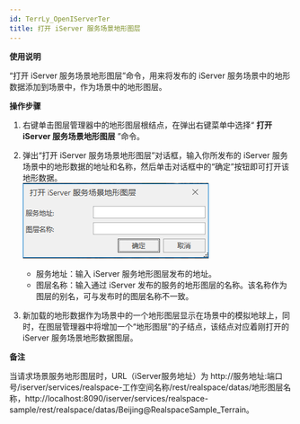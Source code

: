 ```yaml
---
id: TerrLy_OpenIServerTer
title: 打开 iServer 服务场景地形图层
---
```

**使用说明**

“打开 iServer 服务场景地形图层”命令，用来将发布的 iServer 服务场景中的地形数据添加到场景中，作为场景中的地形图层。

**操作步骤**

  1. 右键单击图层管理器中的地形图层根结点，在弹出右键菜单中选择“ **打开 iServer 服务场景地形图层** ”命令。
  2. 弹出“打开 iServer 服务场景地形图层”对话框，输入你所发布的 iServer 服务场景中的地形数据的地址和名称，然后单击对话框中的“确定”按钮即可打开该地形数据。   
   ![图：打开 iServer 服务场景地形图层](img/OpenIServerTer.png)  

       * 服务地址：输入 iServer 服务地形图层发布的地址。
       * 图层名称：输入通过 iServer 发布的服务的地形图层的名称。该名称作为图层的别名，可与发布时的图层名称不一致。
  3. 新加载的地形数据作为场景中的一个地形图层显示在场景中的模拟地球上，同时，在图层管理器中将增加一个“地形图层”的子结点，该结点对应着刚打开的 iServer 服务场景地形数据图层。

**备注**

当请求场景服务地形图层时，URL（iServer服务地址）为 http://服务地址:端口号/iserver/services/realspace-工作空间名称/rest/realspace/datas/地形图层名称，http://localhost:8090/iserver/services/realspace-sample/rest/realspace/datas/Beijing@RealspaceSample_Terrain。

  

 

